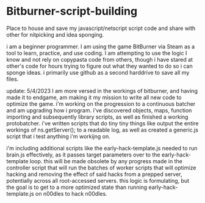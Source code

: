 # Bitburner-script-building
Place to house and save my javascript/netscript script code and share with other for nitpicking and idea sponging.

i am a beginner programmer. I am using the game BitBurner via Steam as a tool to learn, practice, and use coding. I am attempting to use the logic I know and not rely on copypasta code from others, though i have stared at other's code for hours trying to figure out what they wanted to do so i can sponge ideas. i primarily use github as a second harddrive to save all my files.

update: 5/4/2023
I am more versed in the workings of bitburner, and having made it to endgame, am making it my mission to write all new code to optimize the game. i'm working on the progression to a continuous batcher and am upgrading how i program. i've discovered objects, maps, function importing and subsequently library scripts, as well as finished a working protobatcher. i've written scripts that do tiny tiny things like output the entire workings of ns.getServer(); to a readable log, as well as created a generic.js script that i test anything i'm workijng on.

i'm including additional scripts like the early-hack-template.js needed to run brain.js effectively, as it passes target parameters over to the early-hack-template loop. this will be made obsolete by any progress made in the controller script that will run the batches of worker scripts that will optimize hacking and removing the effect of said hacks from a prepped server, potentially across all root-accessed servers. this logic is formulating, but the goal is to get to a more optimized state than running early-hack-template.js on n00dles to hack n00dles.

